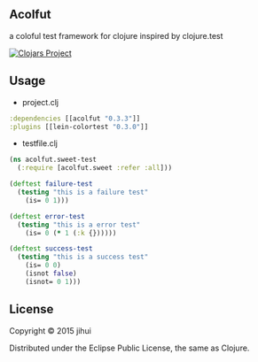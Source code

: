 ## Acolfut

a coloful test framework for clojure inspired by clojure.test

[![Clojars Project](http://clojars.org/acolfut/latest-version.svg)](http://clojars.org/acolfut)

## Usage

* project.clj

```clojure
:dependencies [[acolfut "0.3.3"]]
:plugins [[lein-colortest "0.3.0"]]
```

* testfile.clj

```clojure
(ns acolfut.sweet-test
  (:require [acolfut.sweet :refer :all]))

(deftest failure-test
  (testing "this is a failure test"
    (is= 0 1)))

(deftest error-test
  (testing "this is a error test"
    (is= 0 (* 1 (:k {})))))

(deftest success-test
  (testing "this is a success test"
    (is= 0 0)
    (isnot false)
    (isnot= 0 1)))
```

## License

Copyright © 2015 jihui

Distributed under the Eclipse Public License, the same as Clojure.
